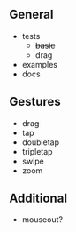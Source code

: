 ## General

- tests
    - ~~basic~~
    - drag
- examples
- docs

## Gestures

- ~~drag~~
- tap
- doubletap
- tripletap
- swipe
- zoom

## Additional

- mouseout?